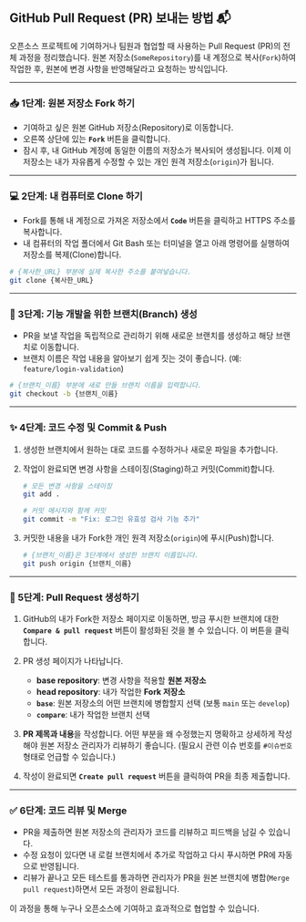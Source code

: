 ## GitHub Pull Request (PR) 보내는 방법 📬

오픈소스 프로젝트에 기여하거나 팀원과 협업할 때 사용하는 Pull Request (PR)의 전체 과정을 정리했습니다. 원본 저장소(`SomeRepository`)를 내 계정으로 복사(`Fork`)하여 작업한 후, 원본에 변경 사항을 반영해달라고 요청하는 방식입니다.

---

### 📥 1단계: 원본 저장소 Fork 하기

- 기여하고 싶은 원본 GitHub 저장소(Repository)로 이동합니다.
- 오른쪽 상단에 있는 **`Fork`** 버튼을 클릭합니다.
- 잠시 후, 내 GitHub 계정에 동일한 이름의 저장소가 복사되어 생성됩니다. 이제 이 저장소는 내가 자유롭게 수정할 수 있는 개인 원격 저장소(`origin`)가 됩니다.

---

### 💻 2단계: 내 컴퓨터로 Clone 하기

- Fork를 통해 내 계정으로 가져온 저장소에서 **`Code`** 버튼을 클릭하고 HTTPS 주소를 복사합니다.
- 내 컴퓨터의 작업 폴더에서 Git Bash 또는 터미널을 열고 아래 명령어를 실행하여 저장소를 복제(Clone)합니다.

<!-- end list -->

```bash
# {복사한_URL} 부분에 실제 복사한 주소를 붙여넣습니다.
git clone {복사한_URL}
```

---

### 🌱 3단계: 기능 개발을 위한 브랜치(Branch) 생성

- PR을 보낼 작업을 독립적으로 관리하기 위해 새로운 브랜치를 생성하고 해당 브랜치로 이동합니다.
- 브랜치 이름은 작업 내용을 알아보기 쉽게 짓는 것이 좋습니다. (예: `feature/login-validation`)

<!-- end list -->

```bash
# {브랜치_이름} 부분에 새로 만들 브랜치 이름을 입력합니다.
git checkout -b {브랜치_이름}
```

---

### ✨ 4단계: 코드 수정 및 Commit & Push

1.  생성한 브랜치에서 원하는 대로 코드를 수정하거나 새로운 파일을 추가합니다.

2.  작업이 완료되면 변경 사항을 스테이징(Staging)하고 커밋(Commit)합니다.

    ```bash
    # 모든 변경 사항을 스테이징
    git add .

    # 커밋 메시지와 함께 커밋
    git commit -m "Fix: 로그인 유효성 검사 기능 추가"
    ```

3.  커밋한 내용을 내가 Fork한 개인 원격 저장소(`origin`)에 푸시(Push)합니다.

    ```bash
    # {브랜치_이름}은 3단계에서 생성한 브랜치 이름입니다.
    git push origin {브랜치_이름}
    ```

---

### 🚀 5단계: Pull Request 생성하기

1.  GitHub의 내가 Fork한 저장소 페이지로 이동하면, 방금 푸시한 브랜치에 대한 **`Compare & pull request`** 버튼이 활성화된 것을 볼 수 있습니다. 이 버튼을 클릭합니다.

2.  PR 생성 페이지가 나타납니다.

    - **base repository**: 변경 사항을 적용할 **원본 저장소**
    - **head repository**: 내가 작업한 **Fork 저장소**
    - **`base`**: 원본 저장소의 어떤 브랜치에 병합할지 선택 (보통 `main` 또는 `develop`)
    - **`compare`**: 내가 작업한 브랜치 선택

3.  **PR 제목과 내용**을 작성합니다. 어떤 부분을 왜 수정했는지 명확하고 상세하게 작성해야 원본 저장소 관리자가 리뷰하기 좋습니다. (필요시 관련 이슈 번호를 `#이슈번호` 형태로 언급할 수 있습니다.)

4.  작성이 완료되면 **`Create pull request`** 버튼을 클릭하여 PR을 최종 제출합니다.

---

### ✅ 6단계: 코드 리뷰 및 Merge

- PR을 제출하면 원본 저장소의 관리자가 코드를 리뷰하고 피드백을 남길 수 있습니다.
- 수정 요청이 있다면 내 로컬 브랜치에서 추가로 작업하고 다시 푸시하면 PR에 자동으로 반영됩니다.
- 리뷰가 끝나고 모든 테스트를 통과하면 관리자가 PR을 원본 브랜치에 병합(`Merge pull request`)하면서 모든 과정이 완료됩니다.

이 과정을 통해 누구나 오픈소스에 기여하고 효과적으로 협업할 수 있습니다.
